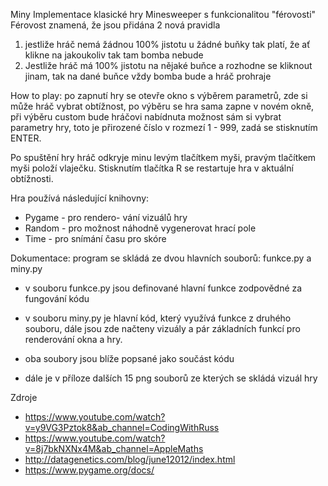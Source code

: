 Miny
Implementace klasické hry Minesweeper s funkcionalitou "férovosti"
Férovost znamená, že jsou přidána 2 nová pravidla
1) jestliže hráč nemá žádnou 100% jistotu u žádné buňky tak platí, že ať klikne na jakoukoliv tak tam bomba nebude
2) Jestliže hráč má 100% jistotu na nějaké buňce a rozhodne se kliknout jinam, tak na dané buňce vždy bomba bude a hráč prohraje

How to play:
po zapnutí hry se otevře okno s výběrem parametrů, zde si může hráč vybrat obtížnost,
po výběru se hra sama zapne v novém okně, při výběru custom bude hráčovi nabídnuta možnost 
sám si vybrat parametry hry, toto je přirozené číslo v rozmezí 1 - 999, zadá se stisknutím ENTER.

Po spuštění hry hráč odkryje minu levým tlačítkem myši, pravým tlačítkem myši položí vlaječku.
Stisknutím tlačítka R se restartuje hra v aktuální obtížnosti.

Hra používá následující knihovny:
- Pygame - pro rendero- vání vizuálů hry
- Random - pro možnost náhodně vygenerovat hrací pole
- Time - pro snímání času pro skóre

Dokumentace:
program se skládá ze dvou hlavních souborů: funkce.py a miny.py
- v souboru funkce.py jsou definované hlavní funkce zodpovědné za fungování kódu
- v souboru miny.py je hlavní kód, který využívá funkce z druhého souboru, dále 
jsou zde načteny vizuály a pár základních funkcí pro renderování okna a hry.
- oba soubory jsou blíže popsané jako součást kódu

- dále je v příloze dalších 15 png souborů ze kterých se skládá vizuál hry

Zdroje
- https://www.youtube.com/watch?v=y9VG3Pztok8&ab_channel=CodingWithRuss
- https://www.youtube.com/watch?v=8j7bkNXNx4M&ab_channel=AppleMaths
- http://datagenetics.com/blog/june12012/index.html
- https://www.pygame.org/docs/